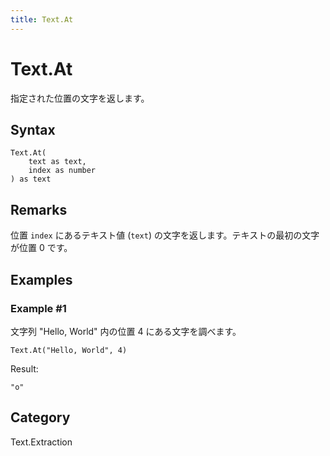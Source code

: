 ```yaml
---
title: Text.At
---
```


# Text.At


指定された位置の文字を返します。


## Syntax

```powerquery
Text.At(
    text as text,
    index as number
) as text
```


## Remarks

位置 <code>index</code> にあるテキスト値 (<code>text</code>) の文字を返します。テキストの最初の文字が位置 0 です。


## Examples

### Example #1 
文字列 &#34;Hello, World&#34; 内の位置 4 にある文字を調べます。
```powerquery
Text.At("Hello, World", 4)
```

Result: 
```powerquery
"o"
```




## Category
Text.Extraction
